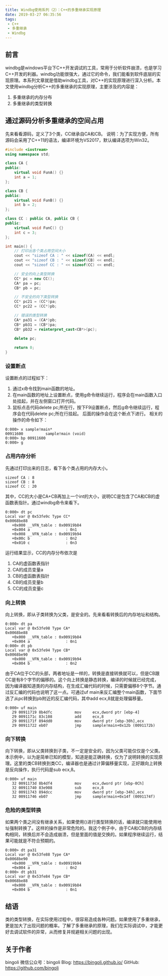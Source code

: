 ```yaml
---
title: Windbg使用系列（2）：C++的多重继承实现原理
date: 2019-03-27 06:35:56
tags:
 - C++
 - 多重继承
 - Windbg
---
```

## 前言
windbg是windows平台下C++开发调试的工具，常用于分析软件崩溃，也是学习C++开发的利器。windbg功能很强大，通过它的命令，我们能看到软件底层的实现原理。本系列文章就是借助windbg工具，对C++的实现原理进行深入分析。本文使用windbg分析C++的多重继承的实现原理，主要涉及的内容是：
1. 多重继承的内存分布
2. 多重继承的类型转换

## 通过源码分析多重继承的空间占用
先来看看源码，定义了3个类，CC继承自CA和CB。
说明：为了实现方便，所有源码会采用了C++11的语法，编译环境为VS2017，默认编译选项为Win32。
``` C++
#include <iostream>
using namespace std;

class CA {
public:
    virtual void FunA() {}
    int a = 1; 
};

class CB {
public:
    virtual void FunB() {}
    int b = 2;
};

class CC : public CA, public CB {
public:
    virtual void FunC() {}
    int c = 3;
};

int main() {
    // 打印出各个类占用空间大小
    cout << "sizeof CA : " << sizeof(CA) << endl;
    cout << "sizeof CB : " << sizeof(CB) << endl;
    cout << "sizeof CC : " << sizeof(CC) << endl;

    // 安全的向上类型转换
    CC* pc = new CC();
    CA* pa = pc;
    CB* pb = pc;

    // 不安全的向下类型转换
    CC* pc21 = (CC*)pa;
    CC* pc22 = (CC*)pb;

    // 错误的类型转换
    CA* pa31 = (CA*)pb;
    CB* pb31 = (CB*)pa;
    CB* pb32 = reinterpret_cast<CB*>(pc);

    delete pc;
    
    return 0;
}
```
### 设置断点
设置断点的过程如下：
1. 通过x命令找到main函数的地址。
2. 在main函数的地址上设置断点，使用g命令继续运行，程序会在main函数入口处挂起，并在左侧窗口打开代码。
3. 鼠标点击代码delete pc;所在行，按下F9设置断点，然后g命令继续运行，程序会在代码delete pc;所在行挂起。
后面的操作会在这个断点下进行。
相关的操作的命令如下：
```
0:000> x sample!main*
00911600          sample!main (void)
0:000> bp 00911600
0:000> g
```
### 占用内存分析
先通过打印出来的日志，看下各个类占用的内存大小。
```
sizeof CA : 8
sizeof CB : 8
sizeof CC : 20
```
其中，CC的大小是CA+CB再加上一个int的大小，说明CC是包含了CA和CB的虚函数表指针。通过windbg命令来看下。
```
0:000> dt pc
Local var @ 0x53fe9c Type CC*
0x0068be88 
   +0x000 __VFN_table : 0x00919b84 
   +0x004 a                : 0n1
   +0x008 __VFN_table : 0x00919b94 
   +0x00c b                : 0n2
   +0x010 c                : 0n3
```
运行结果显示，CC的内存分布依次是
1. CA的虚函数表指针
2. CA的成员变量a
3. CB的虚函数表指针
4. CB的成员变量b
5. CC的成员变量c

### 向上转换
向上转换，即从子类转换为父类，是安全的。先来看看转换后的内存地址和结构。
```
0:000> dt pa
Local var @ 0x53fe98 Type CA*
0x0068be88 
   +0x000 __VFN_table : 0x00919b84 
   +0x004 a                : 0n1
0:000> dt pb
Local var @ 0x53fe94 Type CB*
0x0068be90 
   +0x000 __VFN_table : 0x00919b94 
   +0x004 b                : 0n2
```
由于CA位于CC的头部，两者地址是一样的，转换是直接转换就可以，但是CB跟CC是有8个字节的偏移的。这个向上转换是静态转换，编译的时候就已经完成，因为编译器知道类的内存结构，在生成汇编代码的时候，只需要偏移8个字节。通过反汇编的代码也说明了这一点。可通过uf main来反汇编整个main函数，下面节选了从pc转换到pb附近的反汇编代码，其中add ecx,8就是处理偏移量。
```
0:000> uf main
   29 00911719 8b4dfc          mov     ecx,dword ptr [ebp-4]
   29 0091171c 83c108          add     ecx,8
   29 0091171f 894dd0          mov     dword ptr [ebp-30h],ecx
   29 00911722 eb07            jmp     sample!main+0x12b (0091172b)
```
### 向下转换
向下转换，即从父类转换到子类，不一定是安全的，因为父类可能仅仅是个父类。本示例中，以为是简单已知的模型，知道是能正确转换，仅为了说明转换的实现原理。这里的类CB转换到类CC，编译器也是通过计算偏移量实现，正好跟向上转换是反向操作，执行代码是sub ecx,8。
```
0:000> uf main
   32 0091173d 8b4df4          mov     ecx,dword ptr [ebp-0Ch]
   32 00911740 83e908          sub     ecx,8
   32 00911743 894dcc          mov     dword ptr [ebp-34h],ecx
   32 00911746 eb07            jmp     sample!main+0x14f (0091174f)
```
### 危险的类型转换
如果两个类之间没有继承关系，如果使用()进行类型转换的话，编译就只能使用地址强制转换了。这样的操作是非常危险的。我这个例子中，由于CA和CB的内存结构相同，转换后并不会造成崩溃，但是里面的值是交换的。如果程序继续运行，结果可能就是不符合预期的。
```
0:000> dt pa31
Local var @ 0x53fe88 Type CA*
0x0068be90 
   +0x000 __VFN_table : 0x00919b94 
   +0x004 a                : 0n2
0:000> dt pb31
Local var @ 0x53fe84 Type CB*
0x0068be88 
   +0x000 __VFN_table : 0x00919b84 
   +0x004 b                : 0n1
```
## 结语
类的类型转换，在实际使用过程中，很容易造成各种问题。如果使用了多重继承，更是加大了出现问题的概率。了解了多重继承的原理，我们在实际调试中，才能更好去调试软件的异常，从而修复并规避相关问题的出现。
## 关于作者
bingoli
微信公众号：bingoli
Blog: https://bingoli.github.io/
GitHub: https://github.com/bingoli


